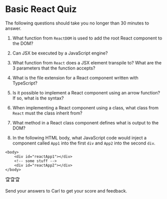 # Basic React Quiz

The following questions should take you no longer than 30 minutes to answer.  

1. What function from `ReactDOM` is used to add the root React component to the DOM?

2. Can JSX be executed by a JavaScript engine?

3. What function from `React` does a JSX element transpile to? What are the 3 parameters that the function accepts?

4. What is the file extension for a React component written with TypeScript?

5. Is it possible to implement a React component using an arrow function? If so, what is the syntax? 

6. When implementing a React component using a class, what class from `React` must the class inherit from?

7. What method in a React class component defines what is output to the DOM?

8. In the following HTML body, what JavaScript code would inject a component called `App1` into the first `div` and `App2` into the second `div`.
```
<body>  
    <div id="reactApp1"></div>
    <!-- some stuff -->
    <div id="reactApp2"></div>
</body>
```

🏆🏆🏆   

Send your answers to Carl to get your score and feedback. 



